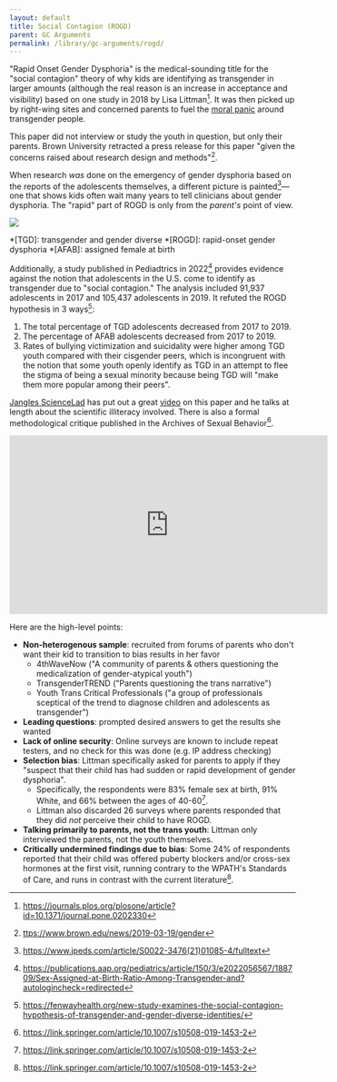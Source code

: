 ```yaml
---
layout: default
title: Social Contagion (ROGD)
parent: GC Arguments
permalink: /library/gc-arguments/rogd/
---
```


"Rapid Onset Gender Dysphoria" is the medical-sounding title for the "social contagion" theory of why kids are identifying
as transgender in larger amounts (although the real reason is an increase in acceptance and visibility) based on one study
in 2018 by Lisa Littman[^1]. It was then picked up by right-wing sites and concerned parents to fuel the
[moral panic](/library/moral-panic/) around transgender people.

This paper did not interview or study the youth in question, but only their parents. Brown University retracted a press release
for this paper "given the concerns raised about research design and methods"[^2].

When research *was* done on the emergency of gender dysphoria based on the reports of the adolescents themselves, a different
picture is painted[^4]—one that shows kids often wait many years to tell clinicians about gender dysphoria. The "rapid" part of ROGD
is only from the *parent's* point of view.

![](https://www.jpeds.com/cms/attachment/e9d9c6d0-edb0-474e-a0e7-123e3b0b3199/gr1.jpg)

*[TGD]: transgender and gender diverse
*[ROGD]: rapid-onset gender dysphoria
*[AFAB]: assigned female at birth

Additionally, a study published in Pediadtrics in 2022[^6] provides evidence against the notion that adolescents in the U.S.
come to identify as transgender due to "social contagion." The analysis included 91,937 adolescents in 2017 and 105,437 adolescents
in 2019. It refuted the ROGD hypothesis in 3 ways[^5]:
1. The total percentage of TGD adolescents decreased from 2017 to 2019.
2. The percentage of AFAB adolescents decreased from 2017 to 2019.
3. Rates of bullying victimization and suicidality were higher among TGD youth compared with their cisgender peers,
   which is incongruent with the notion that some youth openly identify as TGD in an attempt to flee the stigma of being
   a sexual minority because being TGD will "make them more popular among their peers".

[Jangles ScienceLad](https://twitter.com/JanglesLad) has put out a great [video](https://www.youtube.com/watch?v=5iGmAMPO3CA)
on this paper and he talks at length about the scientific illiteracy involved. There is also a formal methodological
critique published in the Archives of Sexual Behavior[^3].

<iframe width="560" height="315" src="https://www.youtube.com/embed/5iGmAMPO3CA" title="YouTube video player" frameborder="0" allow="accelerometer; autoplay; clipboard-write; encrypted-media; gyroscope; picture-in-picture; web-share" allowfullscreen></iframe>

Here are the high-level points:
* **Non-heterogenous sample**: recruited from forums of parents who don't want their kid to transition to bias results in her favor
  * 4thWaveNow ("A community of parents & others questioning the medicalization of gender-atypical youth")
  * TransgenderTREND ("Parents questioning the trans narrative")
  * Youth Trans Critical Professionals ("a group of professionals sceptical of the trend to diagnose children and adolescents as transgender")
* **Leading questions**: prompted desired answers to get the results she wanted
* **Lack of online security**: Online surveys are known to include repeat testers, and no check for this was done (e.g. IP address checking)
* **Selection bias**: Littman specifically asked for parents to apply if they "suspect that their child has had sudden or rapid development of gender dysphoria".
  * Specifically, the respondents were 83% female sex at birth, 91% White, and 66% between the ages of 40-60[^3].
  * Littman also discarded 26 surveys where parents responded that they did *not* perceive their child to have ROGD.
* **Talking primarily to parents, not the trans youth**: Littman only interviewed the parents, not the youth themselves.
* **Critically undermined findings due to bias**: Some 24% of respondents reported that their child was offered puberty
  blockers and/or cross-sex hormones at the first visit, running contrary to the WPATH's Standards of Care, and runs in
  contrast with the current literature[^3].

[^1]: <https://journals.plos.org/plosone/article?id=10.1371/journal.pone.0202330>
[^2]: <ttps://www.brown.edu/news/2019-03-19/gender>
[^3]: <https://link.springer.com/article/10.1007/s10508-019-1453-2>
[^4]: <https://www.jpeds.com/article/S0022-3476(21)01085-4/fulltext>
[^5]: <https://fenwayhealth.org/new-study-examines-the-social-contagion-hypothesis-of-transgender-and-gender-diverse-identities/>
[^6]: <https://publications.aap.org/pediatrics/article/150/3/e2022056567/188709/Sex-Assigned-at-Birth-Ratio-Among-Transgender-and?autologincheck=redirected>
